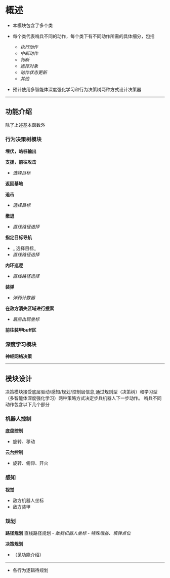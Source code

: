 # 概述
- 本模块包含了多个类
- 每个类代表哨兵不同的动作，每个类下有不同动作所需的具体细分，包括
  -  _执行动作_ 
  -  _中断动作_ 
  -  _判断_ 
  -  _选择对象_ 
  -  _动作状态更新_ 
  -  _其他_ 

- 预计使用多智能体深度强化学习和行为决策树两种方式设计决策器

***

## 功能介绍
除了上述基本函数外

### 行为决策树模块
 **埋伏，站桩输出** 

 **支援，前往攻击** 
  -  _选择目标_ 

 **返回基地** 

 **追击** 
  -  _选择目标_ 

 **撤退** 
  -  _直线路径选择_ 

 **指定目标导航** 
  -  _ 选择目标_ 
  -  _直线路径选择_ 

 **内环巡逻** 
  -  _直线路径选择_ 

 **装弹** 
  -  _弹药计数器_ 

 **在敌方消失区域进行搜索** 
  -  _最后出现坐标_ 

 **前往装甲buff区** 

### 深度学习模块
 **神经网络决策** 

***

## 模块设计
决策模块接受底层驱动/感知/规划/控制层信息,通过规则型（决策树）和学习型（多智能体深度强化学习）两种策略方式决定步兵机器人下一步动作。
哨兵不同动作包含以下几个部分

### 机器人控制
 **底盘控制** 
  - 旋转、移动

 **云台控制** 
  - 旋转、俯仰、开火

### 感知
 **视觉** 
  - 敌方机器人坐标
  - 敌方装甲

### 规划
 **路径规划** 
  直线路径规划
    -  _敌我机器人坐标_ 
    -  _特殊增益、填弹点位_

 **决策规划** 
  - （见功能介绍）

***
- 各行为逻辑待规划